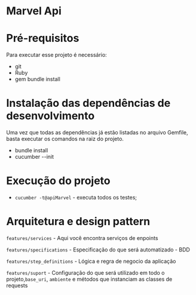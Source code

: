 # Marvel Api

# Pré-requisitos
Para executar esse projeto é necessário:

- git
- Ruby
- gem bundle install

# Instalação das dependências de desenvolvimento
Uma vez que todas as dependências já estão listadas no arquivo Gemfile, basta executar os comandos na raiz do projeto.

- bundle install
- cucumber --init

# Execução do projeto
- `cucumber -t@apiMarvel` - executa todos os testes;

# Arquitetura e design pattern

`features/services` - Aqui você encontra serviços de enpoints

`features/specifications` - Especificação do que será automatizado - BDD

`features/step_definitions` - Lógica e regra de negocio da aplicação

`features/suport` - Configuração do que será utilizado em todo o projeto,`base_uri`, `ambiente` e métodos que instanciam as classes de requests
